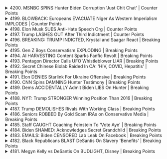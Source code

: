 <details>
<summary>4200. MSNBC SPINS Hunter Biden Corruption 'Just Chit Chat' | Counter Points</summary><br>

<a href="https://www.youtube.com/watch?v=a7C5MSxeiIw" target="_blank">
    <img src="https://img.youtube.com/vi/a7C5MSxeiIw/maxresdefault.jpg" 
        alt="[Youtube]" width="200">
</a>

# MSNBC SPINS Hunter Biden Corruption 'Just Chit Chat' | Counter Points


</details>

<details>
<summary>4199. BLOWBACK: Europeans EVACUATE Niger As Western Imperialism IMPLODES | Counter Points</summary><br>

<a href="https://www.youtube.com/watch?v=B4NLiG9P1yA" target="_blank">
    <img src="https://img.youtube.com/vi/B4NLiG9P1yA/maxresdefault.jpg" 
        alt="[Youtube]" width="200">
</a>

# BLOWBACK: Europeans EVACUATE Niger As Western Imperialism IMPLODES | Counter Points


</details>

<details>
<summary>4198. Elon Musk SUES Anti-Hate Speech Org | Counter Points</summary><br>

<a href="https://www.youtube.com/watch?v=cFy0NNBDd5c" target="_blank">
    <img src="https://img.youtube.com/vi/cFy0NNBDd5c/maxresdefault.jpg" 
        alt="[Youtube]" width="200">
</a>

# Elon Musk SUES Anti-Hate Speech Org | Counter Points


</details>

<details>
<summary>4197. Trump LASHES OUT After Third Indictment | Counter Points</summary><br>

<a href="https://www.youtube.com/watch?v=TI3EERY-bSU" target="_blank">
    <img src="https://img.youtube.com/vi/TI3EERY-bSU/maxresdefault.jpg" 
        alt="[Youtube]" width="200">
</a>

# Trump LASHES OUT After Third Indictment | Counter Points


</details>

<details>
<summary>4196. BREAKING: TRUMP INDICTED, Krystal and Saagar React | Breaking Points</summary><br>

<a href="https://www.youtube.com/watch?v=8Rcn4sk3OmY" target="_blank">
    <img src="https://img.youtube.com/vi/8Rcn4sk3OmY/maxresdefault.jpg" 
        alt="[Youtube]" width="200">
</a>

# BREAKING: TRUMP INDICTED, Krystal and Saagar React | Breaking Points


</details>

<details>
<summary>4195. Gen Z Boys Conservatism EXPLODING | Breaking Points</summary><br>

<a href="https://www.youtube.com/watch?v=PMRjxBoexxM" target="_blank">
    <img src="https://img.youtube.com/vi/PMRjxBoexxM/maxresdefault.jpg" 
        alt="[Youtube]" width="200">
</a>

# Gen Z Boys Conservatism EXPLODING | Breaking Points


</details>

<details>
<summary>4194. AI HARVESTING Content Sparks Fanfic Revolt | Breaking Points</summary><br>

<a href="https://www.youtube.com/watch?v=i2z--dqYygc" target="_blank">
    <img src="https://img.youtube.com/vi/i2z--dqYygc/maxresdefault.jpg" 
        alt="[Youtube]" width="200">
</a>

# AI HARVESTING Content Sparks Fanfic Revolt | Breaking Points


</details>

<details>
<summary>4193. Pentagon Director Calls UFO Whistleblower LIAR | Breaking Points</summary><br>

<a href="https://www.youtube.com/watch?v=cPgyump-_qg" target="_blank">
    <img src="https://img.youtube.com/vi/cPgyump-_qg/maxresdefault.jpg" 
        alt="[Youtube]" width="200">
</a>

# Pentagon Director Calls UFO Whistleblower LIAR | Breaking Points


</details>

<details>
<summary>4192. Secret Chinese Biolab Raided In CA: 'HIV, COVID, Hepatitis' | Breaking Points</summary><br>

<a href="https://www.youtube.com/watch?v=6av5eO6Pkmc" target="_blank">
    <img src="https://img.youtube.com/vi/6av5eO6Pkmc/maxresdefault.jpg" 
        alt="[Youtube]" width="200">
</a>

# Secret Chinese Biolab Raided In CA: 'HIV, COVID, Hepatitis' | Breaking Points


</details>

<details>
<summary>4191. Elon DENIES Starlink For Ukraine Offensive | Breaking Points</summary><br>

<a href="https://www.youtube.com/watch?v=Y_sOeU0QGRA" target="_blank">
    <img src="https://img.youtube.com/vi/Y_sOeU0QGRA/maxresdefault.jpg" 
        alt="[Youtube]" width="200">
</a>

# Elon DENIES Starlink For Ukraine Offensive | Breaking Points


</details>

<details>
<summary>4190. CNN Spins DAMNING Hunter Testimony | Breaking Points</summary><br>

<a href="https://www.youtube.com/watch?v=zL3veKTMLzY" target="_blank">
    <img src="https://img.youtube.com/vi/zL3veKTMLzY/maxresdefault.jpg" 
        alt="[Youtube]" width="200">
</a>

# CNN Spins DAMNING Hunter Testimony | Breaking Points


</details>

<details>
<summary>4189. Dems ACCIDENTALLY Admit Biden LIES On Hunter | Breaking Points</summary><br>

<a href="https://www.youtube.com/watch?v=_rqacsF_rWw" target="_blank">
    <img src="https://img.youtube.com/vi/_rqacsF_rWw/maxresdefault.jpg" 
        alt="[Youtube]" width="200">
</a>

# Dems ACCIDENTALLY Admit Biden LIES On Hunter | Breaking Points


</details>

<details>
<summary>4188. NYT: Trump STRONGER Winning Position Than 2016 | Breaking Points</summary><br>

<a href="https://www.youtube.com/watch?v=ag0Ea-DSLmE" target="_blank">
    <img src="https://img.youtube.com/vi/ag0Ea-DSLmE/maxresdefault.jpg" 
        alt="[Youtube]" width="200">
</a>

# NYT: Trump STRONGER Winning Position Than 2016 | Breaking Points


</details>

<details>
<summary>4187. Trump DEMOLISHES Rivals With Working Class | Breaking Points</summary><br>

<a href="https://www.youtube.com/watch?v=dpsXDuUhYCg" target="_blank">
    <img src="https://img.youtube.com/vi/dpsXDuUhYCg/maxresdefault.jpg" 
        alt="[Youtube]" width="200">
</a>

# Trump DEMOLISHES Rivals With Working Class | Breaking Points


</details>

<details>
<summary>4186. Seniors ROBBED By Gold Scam IRAs on Conservative Media | Breaking Points</summary><br>

<a href="https://www.youtube.com/watch?v=ygH2PK1LtFc" target="_blank">
    <img src="https://img.youtube.com/vi/ygH2PK1LtFc/maxresdefault.jpg" 
        alt="[Youtube]" width="200">
</a>

# Seniors ROBBED By Gold Scam IRAs on Conservative Media | Breaking Points


</details>

<details>
<summary>4185. Staff CAUGHT Coaching Feinstein To 'Vote Aye' | Breaking Points</summary><br>

<a href="https://www.youtube.com/watch?v=KPtE2pW_mP8" target="_blank">
    <img src="https://img.youtube.com/vi/KPtE2pW_mP8/maxresdefault.jpg" 
        alt="[Youtube]" width="200">
</a>

# Staff CAUGHT Coaching Feinstein To 'Vote Aye' | Breaking Points


</details>

<details>
<summary>4184. Biden SHAMED: Acknowledges Secret Grandchild | Breaking Points</summary><br>

<a href="https://www.youtube.com/watch?v=Dupbqs4QZpw" target="_blank">
    <img src="https://img.youtube.com/vi/Dupbqs4QZpw/maxresdefault.jpg" 
        alt="[Youtube]" width="200">
</a>

# Biden SHAMED: Acknowledges Secret Grandchild | Breaking Points


</details>

<details>
<summary>4183. EMAILS: Biden CENSORED Lab Leak On Facebook | Breaking Points</summary><br>

<a href="https://www.youtube.com/watch?v=YWuXxYWgtgM" target="_blank">
    <img src="https://img.youtube.com/vi/YWuXxYWgtgM/maxresdefault.jpg" 
        alt="[Youtube]" width="200">
</a>

# EMAILS: Biden CENSORED Lab Leak On Facebook | Breaking Points


</details>

<details>
<summary>4182. Black Republicans BLAST DeSantis On Slavery 'Benefits' | Breaking Points</summary><br>

<a href="https://www.youtube.com/watch?v=H6KFm5jcUD4" target="_blank">
    <img src="https://img.youtube.com/vi/H6KFm5jcUD4/maxresdefault.jpg" 
        alt="[Youtube]" width="200">
</a>

# Black Republicans BLAST DeSantis On Slavery 'Benefits' | Breaking Points


</details>

<details>
<summary>4181. Megyn Kelly vs DeSantis On BUDLIGHT, Disney | Breaking Points</summary><br>

<a href="https://www.youtube.com/watch?v=cG8Qgj5yamM" target="_blank">
    <img src="https://img.youtube.com/vi/cG8Qgj5yamM/maxresdefault.jpg" 
        alt="[Youtube]" width="200">
</a>

# Megyn Kelly vs DeSantis On BUDLIGHT, Disney | Breaking Points


</details>

